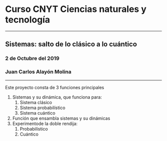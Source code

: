 # Curso CNYT Ciencias naturales y tecnología
---
## Sistemas: salto de lo clásico a lo cuántico
### 2 de Octubre del 2019
### Juan Carlos Alayón Molina
---
Este proyecto consta de 3 funciones principales
1. Sistemas y su dinámica, que funciona para:
    1. Sistema clásico
    2. Sistema probabilístico
    3. Sistema cuántico
2. Función que ensambla sistemas y su dinámicas
3. Experimentode la doble rendija:
    1. Probabilístico
    2. Cuántico

